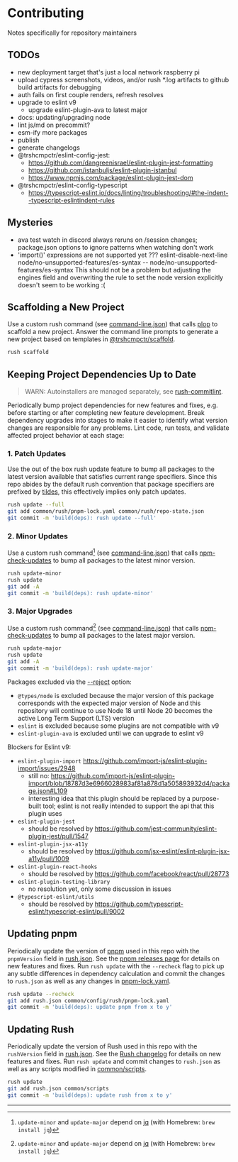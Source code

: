 # Contributing

Notes specifically for repository maintainers

## TODOs

* new deployment target that's just a local network raspberry pi
* upload cypress screenshots, videos, and/or
rush *.log artifacts to github build artifacts for debugging
* auth fails on first couple renders, refresh resolves
* upgrade to eslint v9
  * upgrade eslint-plugin-ava to latest major
* docs: updating/upgrading node
* lint js/md on precommit?
* esm-ify more packages
* publish
* generate changelogs
* @trshcmpctr/eslint-config-jest:
  * <https://github.com/dangreenisrael/eslint-plugin-jest-formatting>
  * <https://github.com/istanbuljs/eslint-plugin-istanbul>
  * <https://www.npmjs.com/package/eslint-plugin-jest-dom>
* @trshcmpctr/eslint-config-typescript
  * <https://typescript-eslint.io/docs/linting/troubleshooting/#the-indent--typescript-eslintindent-rules>

## Mysteries

* ava test watch in discord always reruns on /session changes;
package.json options to ignore patterns when watching don't work
* 'import()' expressions are not supported yet ???
eslint-disable-next-line node/no-unsupported-features/es-syntax -- node/no-unsupported-features/es-syntax
This should not be a problem but adjusting the engines field
and overwriting the rule to set the node version explicitly
doesn't seem to be working :(

## Scaffolding a New Project

Use a custom rush command (see [command-line.json]) that calls [plop] to
scaffold a new project. Answer the command line prompts to generate a
new project based on templates in [@trshcmpctr/scaffold].

```sh
rush scaffold
```

## Keeping Project Dependencies Up to Date

> WARN: Autoinstallers are managed separately, see [rush-commitlint].

Periodically bump project dependencies for new features and fixes,
e.g. before starting or after completing new feature development.
Break dependency upgrades into stages to make it easier to identify what
version changes are responsible for any problems.
Lint code, run tests, and validate affected project behavior at each
stage:

### 1. Patch Updates

Use the out of the box rush update feature to bump all packages to the
latest version available that satisfies current range specifiers.
Since this repo abides by the default rush convention that package
specifiers are prefixed by [tildes], this effectively implies only patch
updates.

```sh
rush update --full
git add common/rush/pnpm-lock.yaml common/rush/repo-state.json
git commit -m 'build(deps): rush update --full'
```

### 2. Minor Updates

Use a custom rush command[^1] (see [command-line.json]) that calls
[npm-check-updates] to bump all packages to the latest minor version.

```sh
rush update-minor
rush update
git add -A
git commit -m 'build(deps): rush update-minor'
```

### 3. Major Upgrades

Use a custom rush command[^1] (see [command-line.json]) that calls
[npm-check-updates] to bump all packages to the latest major version.

```sh
rush update-major
rush update
git add -A
git commit -m 'build(deps): rush update-major'
```

Packages excluded via the [--reject] option:

* `@types/node` is excluded because the major version of this package
corresponds with the expected major version of Node and this repository
will continue to use Node 18 until Node 20 becomes the active Long Term
Support (LTS) version
* `eslint` is excluded because some plugins are not compatible with v9
* `eslint-plugin-ava` is excluded until we can upgrade to eslint v9

Blockers for Eslint v9:

* `eslint-plugin-import` <https://github.com/import-js/eslint-plugin-import/issues/2948>
  * still no: <https://github.com/import-js/eslint-plugin-import/blob/18787d3e6966028983af81a878d1a505893932d4/package.json#L109>
  * interesting idea that this plugin should be replaced by a purpose-built tool;
  eslint is not really intended to support the api that this plugin uses
* `eslint-plugin-jest`
  * should be resolved by <https://github.com/jest-community/eslint-plugin-jest/pull/1547>
* `eslint-plugin-jsx-a11y`
  * should be resolved by <https://github.com/jsx-eslint/eslint-plugin-jsx-a11y/pull/1009>
* `eslint-plugin-react-hooks`
  * should be resolved by <https://github.com/facebook/react/pull/28773>
* `eslint-plugin-testing-library`
  * no resolution yet, only some discussion in issues
* `@typescript-eslint/utils`
  * should be resolved by <https://github.com/typescript-eslint/typescript-eslint/pull/9002>

## Updating pnpm

Periodically update the version of [pnpm] used in this repo with the
`pnpmVersion` field in [rush.json].
See the [pnpm releases page] for details on new features and fixes.
Run `rush update` with the `--recheck` flag to pick up any subtle
differences in dependency calculation and commit the changes to
`rush.json` as well as any changes in [pnpm-lock.yaml].

```sh
rush update --recheck
git add rush.json common/config/rush/pnpm-lock.yaml
git commit -m 'build(deps): update pnpm from x to y'
```

## Updating Rush

Periodically update the version of Rush used in this repo with the
`rushVersion` field in [rush.json].
See the [Rush changelog] for details on new features and fixes.
Run `rush update` and commit changes to `rush.json` as well as any
scripts modified in [common/scripts].

```sh
rush update
git add rush.json common/scripts
git commit -m 'build(deps): update rush from x to y'
```

---

[^1]: `update-minor` and `update-major` depend on [jq](https://stedolan.github.io/jq/)
(with Homebrew: `brew install jq`)

[--reject]: https://www.npmjs.com/package/npm-check-updates#reject
[@trshcmpctr/scaffold]: ./scaffold
[command-line.json]: ./common/config/rush/command-line.json
[common/scripts]: ./common/scripts
[npm-check-updates]: https://www.npmjs.com/package/npm-check-updates
[plop]: https://www.npmjs.com/package/plop
[pnpm releases page]: https://github.com/pnpm/pnpm/releases
[pnpm-lock.yaml]: ./common/config/rush/pnpm-lock.yaml
[pnpm]: https://www.npmjs.com/package/pnpm
[Rush changelog]: https://github.com/microsoft/rushstack/blob/main/apps/rush/CHANGELOG.md
[rush-commitlint]: ./common/autoinstallers/rush-commitlint/README.md
[rush.json]: ./rush.json
[tildes]: https://github.com/npm/node-semver?tab=readme-ov-file#tilde-ranges-123-12-1
